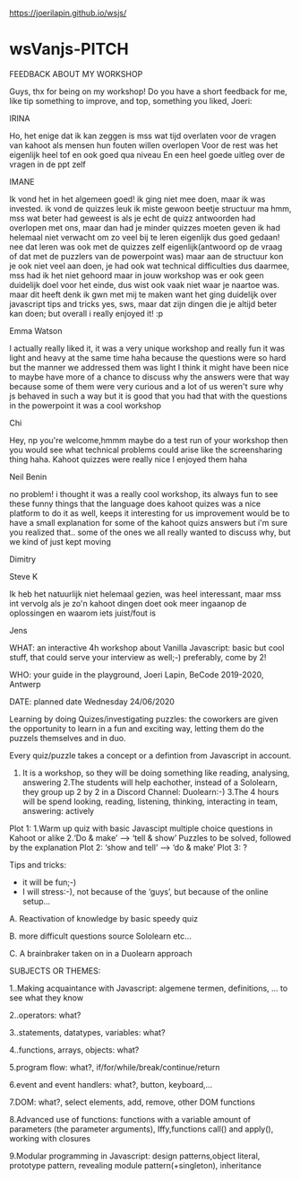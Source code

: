 https://joerilapin.github.io/wsjs/


# wsVanjs-PITCH

FEEDBACK ABOUT MY WORKSHOP

Guys, thx for being on my workshop! Do you have a short feedback for me, like tip something to improve, and top, something you liked, Joeri:

IRINA

Ho, het enige dat ik kan zeggen is mss wat tijd overlaten voor de vragen van kahoot als mensen hun fouten willen overlopen
Voor de rest was het eigenlijk heel tof en ook goed qua niveau
En een heel goede uitleg over de vragen in de ppt zelf

IMANE

Ik vond het in het algemeen goed! ik ging niet mee doen, maar ik was invested. ik vond de quizzes leuk
ik miste gewoon beetje structuur
ma hmm, mss wat beter had geweest is als je echt de quizz antwoorden had overlopen met ons, maar dan had je minder quizzes moeten geven
ik had helemaal niet verwacht om zo veel bij te leren eigenlijk dus goed gedaan!
nee dat leren was ook met de quizzes zelf eigenlijk(antwoord op de vraag of dat met de puzzlers van de powerpoint was)
maar aan de structuur kon je ook niet veel aan doen, je had ook wat technical difficulties dus daarmee, mss had ik het niet gehoord maar in jouw workshop was er ook geen duidelijk doel voor het einde, dus wist ook vaak niet waar je naartoe was. maar dit heeft denk ik gwn met mij te maken
want het ging duidelijk over javascript tips and tricks
yes, sws, maar dat zijn dingen die je altijd beter kan doen; but overall i really enjoyed it!
:p

Emma Watson

I actually really liked it, it was a very unique workshop and really fun
it was light and heavy at the same time haha
because the questions were so hard but the manner we addressed them was light
I think it might have been nice to maybe have more of a chance to discuss why the answers were that way because some of them were very curious and a lot of us weren't sure why js behaved in such a way
but it is good that you had that with the questions in the powerpoint
it was a cool workshop

Chi

Hey, np you're welcome,hmmm maybe do a test run of your workshop then you would see what technical problems could arise like the screensharing thing haha. Kahoot quizzes were really nice I enjoyed them haha

Neil Benin

no problem!   i thought it was a really cool workshop, its always fun to see these funny things that the language does
kahoot quizes was a nice platform to do it as well, keeps it interesting for us
improvement would be to have a small explanation for some of the kahoot quizs answers
but i'm sure you realized that.. some of the ones we all really wanted to discuss why, but we kind of just kept moving 

Dimitry

Steve K

Ik heb het natuurlijk niet helemaal gezien, was heel interessant, maar mss int vervolg als je zo'n kahoot dingen doet ook meer ingaanop de oplossingen en waarom iets juist/fout is 



Jens



WHAT: an interactive 4h workshop about Vanilla Javascript: basic but cool stuff, that could serve your interview as well;-)
      preferably, come by 2!


WHO:  your guide in the playground, Joeri Lapin, BeCode 2019-2020, Antwerp


DATE: planned date Wednesday 24/06/2020



Learning by doing Quizes/investigating puzzles: the coworkers are given the opportunity to learn in a fun and exciting
way, letting them do the puzzels themselves and in duo.

Every quiz/puzzle takes a concept or a defintion from Javascript in account.

1. It is a workshop, so they will be doing something like reading, analysing, answering
2.The students will help eachother, instead of a Sololearn, they group up 2 by 2 in a Discord Channel:
Duolearn:-)
3.The 4 hours will be spend looking, reading, listening, thinking, interacting in team, answering: actively

Plot 1:
1.Warm up quiz with basic Javascipt multiple choice questions in Kahoot or alike
2.‘Do & make’ --> ‘tell & show’
Puzzles to be solved, followed by the explanation
Plot 2:
‘show and tell’ --> ‘do & make’
Plot 3:
?

Tips and tricks:
- it will be fun;-)
- I will stress:-), not because of the ‘guys’, but because of the online setup...





A. Reactivation of knowledge by basic speedy quiz

B. more difficult questions source Sololearn etc...

C. A brainbraker taken on in a Duolearn approach



SUBJECTS OR THEMES:

1..Making acquaintance with Javascript: algemene termen, definitions, ... to see what they know

2..operators: what?

3..statements, datatypes, variables: what?

4..functions, arrays, objects: what?

5.program flow: what?,  if/for/while/break/continue/return

6.event and event handlers: what?, button, keyboard,...

7.DOM: what?, select elements, add, remove, other DOM functions

8.Advanced use of functions: functions with a variable amount of parameters (the parameter arguments), Iffy,functions call() and apply(), working with closures

9.Modular programming in Javascript: design patterns,object literal, prototype pattern, revealing module pattern(+singleton), inheritance






